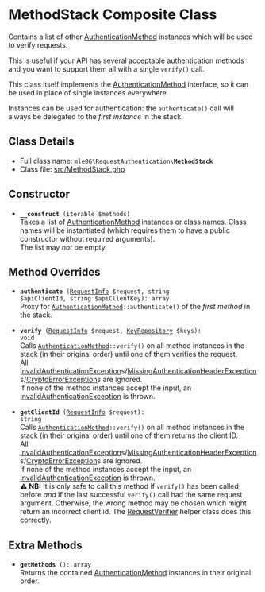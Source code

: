 # MethodStack Composite Class

Contains a list of other [AuthenticationMethod] instances
which will be used to verify requests.

This is useful if your API has several acceptable authentication methods
and you want to support them all with a single `verify()` call.

This class itself implements the [AuthenticationMethod] interface,
so it can be used in place of single instances everywhere.

Instances can be used for authentication:
the `authenticate()` call will always be delegated
to the _first instance_ in the stack.

[Exceptions]: Exceptions.md
[KeyRepository]: Class_KeyRepository.md
[AuthenticationMethod]: Class_AuthenticationMethod.md
[RequestAuthenticator]: Class_RequestAuthenticator.md
[RequestVerifier]: Class_RequestVerifier.md
[RequestInfo]: Class_RequestInfo.md


## Class Details

* Full class name: <code>mle86\\RequestAuthentication\\<b>MethodStack</b></code>
* Class file: [src/MethodStack.php](../src/MethodStack.php)


## Constructor

* <code><b>\_\_construct</b> (iterable $methods)</code>  
    Takes a list of [AuthenticationMethod] instances or class names.
    Class names will be instantiated (which requires them to have a
    public constructor without required arguments).  
    The list may _not_ be empty.


## Method Overrides

* <code><b>authenticate</b> ([RequestInfo] $request, string $apiClientId, string $apiClientKey): array</code>  
    Proxy for <code>[AuthenticationMethod]::authenticate()</code>
    of the _first method_ in the stack.

* <code><b>verify</b> ([RequestInfo] $request, [KeyRepository] $keys): void</code>  
    Calls <code>[AuthenticationMethod]::verify()</code>
    on all method instances in the stack (in their original order)
    until one of them verifies the request.  
    All [InvalidAuthenticationException][Exceptions]s/[MissingAuthenticationHeaderException][Exceptions]s/[CryptoErrorException][Exceptions]s
    are ignored.  
    If none of the method instances accept the input,
    an [InvalidAuthenticationException][Exceptions] is thrown.

* <code><b>getClientId</b> ([RequestInfo] $request): string</code>  
    Calls <code>[AuthenticationMethod]::verify()</code>
    on all method instances in the stack (in their original order)
    until one of them returns the client ID.  
    All [InvalidAuthenticationException][Exceptions]s/[MissingAuthenticationHeaderException][Exceptions]s/[CryptoErrorException][Exceptions]s
    are ignored.  
    If none of the method instances accept the input,
    an [InvalidAuthenticationException][Exceptions] is thrown.  
    **⚠ NB:**
    It is only safe to call this method if `verify()` has been called before _and_
    if the last successful `verify()` call had the same request argument.
    Otherwise, the wrong method may be chosen which might return an incorrect client id.
    The [RequestVerifier] helper class does this correctly.

## Extra Methods

* <code><b>getMethods</b> (): array</code>  
    Returns the contained [AuthenticationMethod] instances in their original order.

